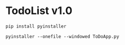 # TodoList v1.0

```
pip install pyinstaller
```

```
pyinstaller --onefile --windowed ToDoApp.py
```
